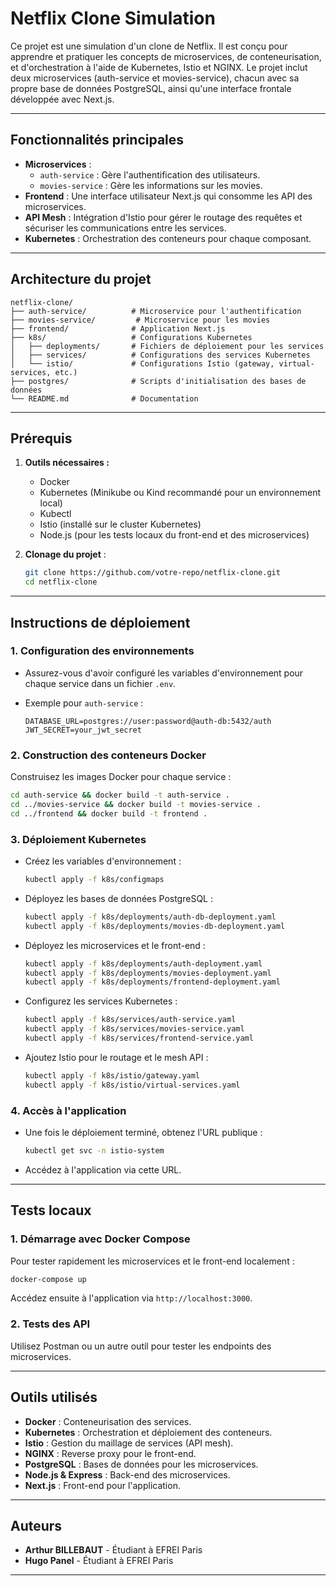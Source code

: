 # Netflix Clone Simulation

Ce projet est une simulation d'un clone de Netflix. Il est conçu pour apprendre et pratiquer les concepts de microservices, de conteneurisation, et d'orchestration à l'aide de Kubernetes, Istio et NGINX. Le projet inclut deux microservices (auth-service et movies-service), chacun avec sa propre base de données PostgreSQL, ainsi qu'une interface frontale développée avec Next.js.

---

## **Fonctionnalités principales**

- **Microservices** :
  - `auth-service` : Gère l'authentification des utilisateurs.
  - `movies-service` : Gère les informations sur les movies.
- **Frontend** : Une interface utilisateur Next.js qui consomme les API des microservices.
- **API Mesh** : Intégration d'Istio pour gérer le routage des requêtes et sécuriser les communications entre les services.
- **Kubernetes** : Orchestration des conteneurs pour chaque composant.

---

## **Architecture du projet**

```plaintext
netflix-clone/
├── auth-service/          # Microservice pour l'authentification
├── movies-service/         # Microservice pour les movies
├── frontend/              # Application Next.js
├── k8s/                   # Configurations Kubernetes
│   ├── deployments/       # Fichiers de déploiement pour les services
│   ├── services/          # Configurations des services Kubernetes
│   └── istio/             # Configurations Istio (gateway, virtual-services, etc.)
├── postgres/              # Scripts d'initialisation des bases de données
└── README.md              # Documentation
```

---

## **Prérequis**

1. **Outils nécessaires :**

   - Docker
   - Kubernetes (Minikube ou Kind recommandé pour un environnement local)
   - Kubectl
   - Istio (installé sur le cluster Kubernetes)
   - Node.js (pour les tests locaux du front-end et des microservices)
2. **Clonage du projet** :

   ```bash
   git clone https://github.com/votre-repo/netflix-clone.git
   cd netflix-clone
   ```

---

## **Instructions de déploiement**

### **1. Configuration des environnements**

- Assurez-vous d'avoir configuré les variables d'environnement pour chaque service dans un fichier `.env`.
- Exemple pour `auth-service` :

  ```env
  DATABASE_URL=postgres://user:password@auth-db:5432/auth
  JWT_SECRET=your_jwt_secret
  ```

### **2. Construction des conteneurs Docker**

Construisez les images Docker pour chaque service :

```bash
cd auth-service && docker build -t auth-service .
cd ../movies-service && docker build -t movies-service .
cd ../frontend && docker build -t frontend .
```

### **3. Déploiement Kubernetes**

- Créez les variables d'environnement :

  ```bash
  kubectl apply -f k8s/configmaps
  ```
- Déployez les bases de données PostgreSQL :

  ```bash
  kubectl apply -f k8s/deployments/auth-db-deployment.yaml
  kubectl apply -f k8s/deployments/movies-db-deployment.yaml
  ```
- Déployez les microservices et le front-end :

  ```bash
  kubectl apply -f k8s/deployments/auth-deployment.yaml
  kubectl apply -f k8s/deployments/movies-deployment.yaml
  kubectl apply -f k8s/deployments/frontend-deployment.yaml
  ```
- Configurez les services Kubernetes :

  ```bash
  kubectl apply -f k8s/services/auth-service.yaml
  kubectl apply -f k8s/services/movies-service.yaml
  kubectl apply -f k8s/services/frontend-service.yaml
  ```
- Ajoutez Istio pour le routage et le mesh API :

  ```bash
  kubectl apply -f k8s/istio/gateway.yaml
  kubectl apply -f k8s/istio/virtual-services.yaml
  ```

### **4. Accès à l'application**

- Une fois le déploiement terminé, obtenez l'URL publique :

  ```bash
  kubectl get svc -n istio-system
  ```
- Accédez à l'application via cette URL.

---

## **Tests locaux**

### **1. Démarrage avec Docker Compose**

Pour tester rapidement les microservices et le front-end localement :

```bash
docker-compose up
```

Accédez ensuite à l'application via `http://localhost:3000`.

### **2. Tests des API**

Utilisez Postman ou un autre outil pour tester les endpoints des microservices.

---

## **Outils utilisés**

- **Docker** : Conteneurisation des services.
- **Kubernetes** : Orchestration et déploiement des conteneurs.
- **Istio** : Gestion du maillage de services (API mesh).
- **NGINX** : Reverse proxy pour le front-end.
- **PostgreSQL** : Bases de données pour les microservices.
- **Node.js & Express** : Back-end des microservices.
- **Next.js** : Front-end pour l'application.

---

## **Auteurs**

- **Arthur BILLEBAUT** - Étudiant à EFREI Paris
- **Hugo Panel** - Étudiant à EFREI Paris

---
